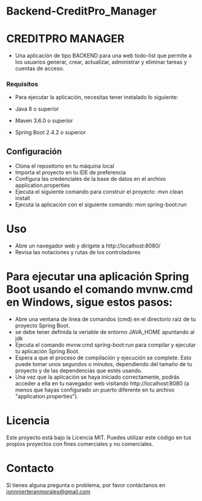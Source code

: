# Backend-CreditPro_Manager

# CREDITPRO MANAGER
- Una aplicación de tipo BACKEND para una web todo-list que permite a los usuarios  generar, crear, actualizar, administrar y eliminar tareas y cuentas de acceso.

### Requisitos
- Para ejecutar la aplicación, necesitas tener instalado lo siguiente:

- Java 8 o superior
- Maven 3.6.0 o superior
- Spring Boot 2.4.2 o superior

## Configuración
- Clona el repositorio en tu máquina local
- Importa el proyecto en tu IDE de preferencia
- Configura las credenciales de la base de datos en el archivo application.properties
- Ejecuta el siguiente comando para construir el proyecto: mvn clean install
- Ejecuta la aplicación con el siguiente comando: mvn spring-boot:run

# Uso
- Abre un navegador web y dirígete a http://localhost:8080/
- Revisa las notaciones y rutas de los controladores

# Para ejecutar una aplicación Spring Boot usando el comando mvnw.cmd en Windows, sigue estos pasos:

- Abre una ventana de línea de comandos (cmd) en el directorio raíz de tu proyecto Spring Boot.
- se debe tener definida la veriable de entorno JAVA_HOME apuntando al jdk
- Ejecuta el comando mvnw.cmd spring-boot:run para compilar y ejecutar tu aplicación Spring Boot.
- Espera a que el proceso de compilación y ejecución se complete. Esto puede tomar unos segundos o minutos, dependiendo del tamaño de tu proyecto y de las dependencias que estés usando.
- Una vez que la aplicación se haya iniciado correctamente, podrás acceder a ella en tu navegador web visitando http://localhost:8080 (a menos que hayas configurado un puerto diferente en tu archivo "application.properties").

# Licencia
Este proyecto está bajo la Licencia MIT. Puedes utilizar este código en tus propios proyectos con fines comerciales y no comerciales.

# Contacto
Si tienes alguna pregunta o problema, por favor contáctanos en jonnnierteranmorales@gmail.com